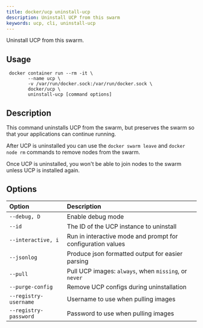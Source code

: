 ```yaml
---
title: docker/ucp uninstall-ucp
description: Uninstall UCP from this swarm
keywords: ucp, cli, uninstall-ucp
---
```


Uninstall UCP from this swarm.

## Usage

```
 docker container run --rm -it \
        --name ucp \
        -v /var/run/docker.sock:/var/run/docker.sock \
        docker/ucp \
        uninstall-ucp [command options]
```

## Description

This command uninstalls UCP from the swarm, but preserves the swarm so that
your applications can continue running.

After UCP is uninstalled you can use the `docker swarm leave` and
`docker node rm` commands to remove nodes from the swarm.

Once UCP is uninstalled, you won't be able to join nodes to the swarm unless
UCP is installed again.


## Options

| Option                | Description                                                 |
| :-------------------- | :---------------------------------------------------------- |
| `--debug, D`          | Enable debug mode                                           |
| `--id`                | The ID of the UCP instance to uninstall                     |
| `--interactive, i`    | Run in interactive mode and prompt for configuration values |
| `--jsonlog`           | Produce json formatted output for easier parsing            |
| `--pull`              | Pull UCP images: `always`, when `missing`, or `never`       |
| `--purge-config`      | Remove UCP configs during uninstallation                    |
| `--registry-username` | Username to use when pulling images                         |
| `--registry-password` | Password to use when pulling images                         |
